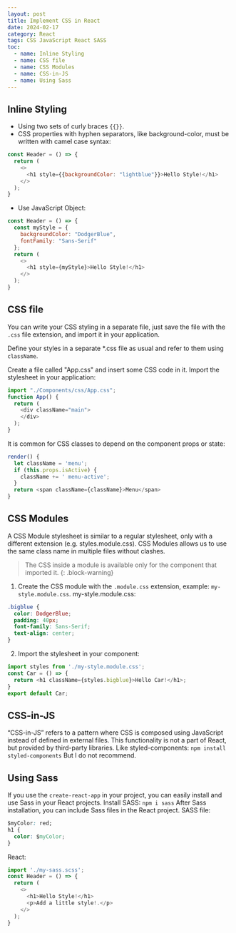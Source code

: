 ```yaml
---
layout: post
title: Implement CSS in React
date: 2024-02-17
category: React
tags: CSS JavaScript React SASS
toc: 
  - name: Inline Styling
  - name: CSS file
  - name: CSS Modules
  - name: CSS-in-JS
  - name: Using Sass
---
```


## Inline Styling

- Using two sets of curly braces `{{}}`.
- CSS properties with hyphen separators, like background-color, must be written with camel case syntax:
```js
const Header = () => {
  return (
    <>
      <h1 style={{backgroundColor: "lightblue"}}>Hello Style!</h1>
    </>
  );
}
```

- Use JavaScript Object:
```js
const Header = () => {
  const myStyle = {
    backgroundColor: "DodgerBlue",
    fontFamily: "Sans-Serif"
  };
  return (
    <>
      <h1 style={myStyle}>Hello Style!</h1>
    </>
  );
}
```

## CSS file

You can write your CSS styling in a separate file, just save the file with the `.css` file extension, and import it in your application.

Define your styles in a separate *.css file as usual and refer to them using `className`.

Create a file called "App.css" and insert some CSS code in it.
Import the stylesheet in your application:
```js
import "./Components/css/App.css";
function App() {
  return (
    <div className="main">
    </div>
  );
}
```

It is common for CSS classes to depend on the component props or state:
```js
render() {
  let className = 'menu';
  if (this.props.isActive) {
    className += ' menu-active';
  }
  return <span className={className}>Menu</span>
}
```

## CSS Modules
A CSS Module stylesheet is similar to a regular stylesheet, only with a different extension (e.g. styles.module.css). 
CSS Modules allows us to use the same class name in multiple files without clashes.

> The CSS inside a module is available only for the component that imported it. 
{: .block-warning}

1. Create the CSS module with the `.module.css` extension, example: `my-style.module.css`.
my-style.module.css:
```css
.bigblue {
  color: DodgerBlue;
  padding: 40px;
  font-family: Sans-Serif;
  text-align: center;
}
```
2. Import the stylesheet in your component:
```js
import styles from './my-style.module.css'; 
const Car = () => {
  return <h1 className={styles.bigblue}>Hello Car!</h1>;
}
export default Car;
```

## CSS-in-JS
“CSS-in-JS” refers to a pattern where CSS is composed using JavaScript instead of defined in external files.
This functionality is not a part of React, but provided by third-party libraries.
Like styled-components: `npm install styled-components`
But I do not recommend.

## Using Sass

If you use the `create-react-app` in your project, you can easily install and use Sass in your React projects.
Install SASS: `npm i sass`
After Sass installation, you can include Sass files in the React project.
SASS file:
```css
$myColor: red;
h1 {
  color: $myColor;
}
```
React: 
```js
import './my-sass.scss';
const Header = () => {
  return (
    <>
      <h1>Hello Style!</h1>
      <p>Add a little style!.</p>
    </>
  );
}
```
